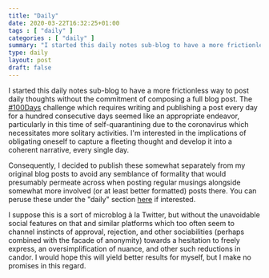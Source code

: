 ```yaml
---
title: "Daily"
date: 2020-03-22T16:32:25+01:00
tags : [ "daily" ]
categories : [ "daily" ]
summary: "I started this daily notes sub-blog to have a more frictionless way to post daily thoughts without the commitment of composing a full blog post."
type: daily
layout: post
draft: false
---
```


I started this daily notes sub-blog to have a more frictionless way to post daily thoughts without the commitment of composing a full blog post. The [#100Days](https://listed.to/@Listed/5202/100-day-writing-challenge) challenge which requires writing and publishing a post every day for a hundred consecutive days seemed like an appropriate endeavor, particularly in this time of self-quarantining due to the coronavirus which necessitates more solitary activities. I'm interested in the implications of obligating oneself to capture a fleeting thought and develop it into a coherent narrative, every single day.

Consequently, I decided to publish these somewhat separately from my original blog posts to avoid any semblance of formality that would presumably permeate across when posting regular musings alongside somewhat more involved (or at least better formatted) posts there. You can peruse these under the "daily" section [here](https://vinayh.com/blog/daily) if interested.

I suppose this is a sort of microblog à la Twitter, but without the unavoidable social features on that and similar platforms which too often seem to channel instincts of approval, rejection, and other sociabilities (perhaps combined with the facade of anonymity) towards a hesitation to freely express, an oversimplification of nuance, and other such reductions in candor. I would hope this will yield better results for myself, but I make no promises in this regard.
